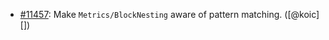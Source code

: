* [#11457](https://github.com/rubocop/rubocop/pull/11457): Make `Metrics/BlockNesting` aware of pattern matching. ([@koic][])
